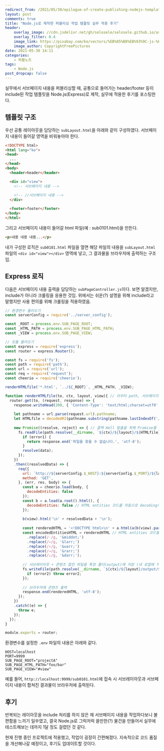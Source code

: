 ```yaml
---
redirect_from: /2021/05/30/epilogue-of-create-publishing-nodejs-template/
layout: post
comments: true
title: "Node.js로 제작한 퍼블리싱 작업 템플릿 실무 적용 후기"
header:
    overlay_image: //cdn.jsdelivr.net/gh/selosele/selosele.github.io/assets/images/thumb/nodejs_thumb01.jpg
    overlay_filter: 0.4
    image_link: https://pixabay.com/ko/vectors/%EB%85%B8%EB%93%9C-js-%EB%A1%9C%EA%B3%A0-nodejs-736399/
    image_author: CopyrightFreePictures
date: 2021-05-30 14:11
categories:
    - 퍼블노트
tags:
    - Node.js
post_dropcap: false
---
```


실무에서 서브페이지 내용을 퍼블리싱할 때, 공통으로 들어가는 header/footer 등이 include된 작업 템플릿을 Node.js(Express)로 제작, 실무에 적용한 후기를 포스팅한다.

## 템플릿 구조

우선 공통 레이아웃을 담당하는 ```subLayout.html```을 아래와 같이 구성하였다. 서브페이지 내용이 들어갈 영역을 비워놓아야 한다.

```html
<!DOCTYPE html>
<html lang="ko">
<head>
  ...
</head>
<body>
  <header>header</header>

  <div id="view">
    <!-- 서브페이지 내용 -->
    
    <!-- //서브페이지 내용 -->
  </div>

  <footer>footer</footer>
</body>
</html>
```

그리고 서브페이지 내용이 들어갈 html 파일(예 : sub0101.html)을 만든다.

```html
<p>내용 내용 내용...</p>
```

내가 구성한 로직은 ```sub0101.html``` 파일을 열면 해당 파일의 내용을 ```subLayout.html``` 파일의 ```<div id="view"></div>``` 영역에 넣고, 그 결과물을 브라우저에 출력하는 구조임.

## Express 로직

다음은 서브페이지 내용 출력을 담당하는 ```subPageController.js```이다. 보면 알겠지만, include가 아니라 크롤링을 응용한 것임. 위에서는 쉬운(?) 설명을 위해 include라고 말했지만 사용 편의를 위해 크롤링을 적용하였음.

```javascript
// 환경변수 불러오기
const serverConfig = require('../server_config');

const _ROOT = process.env.SUB_PAGE_ROOT;
const _HTML_PATH = process.env.SUB_PAGE_HTML_PATH;
const _VIEW = process.env.SUB_PAGE_VIEW;

// 모듈 불러오기
const express = require('express');
const router = express.Router();

const fs = require('fs');
const path = require('path');
const url = require('url');
const req = require('request');
const cheerio = require('cheerio');

renderHTMLfile('*.html', `../${_ROOT}`, _HTML_PATH, _VIEW);

function renderHTMLfile(to, ctx, layout, view){ // 라우터 path, 서브페이지 ROOT 경로, 서브레이아웃 HTML 경로, 서브페이지 VIEW container
  router.get(to, (request, response) => {
    response.writeHead(200, { 'Content-Type': 'text/html;charset=utf8' });
  
    let pathname = url.parse(request.url).pathname;
    let HTMLfile = decodeURI(pathname.substring(pathname.lastIndexOf('/')).replace('/', '')); // 현재 열고 있는 HTML 파일명을 가져온다.
  
    new Promise((resolve, reject) => { // 콜백 Hell 탈출을 위해 Promise를 학습, 적용해봤다. 근데 Promise Hell도 가독성 문제가 있다. 다음에는 async/await를 적용해봐야겠음.
      fs.readFile(path.resolve(__dirname, `${ctx}/${layout}/${HTMLfile}`), 'utf8', (error1, data) => {
        if (error1) {
          return response.end('파일을 찾을 수 없습니다.', 'utf-8');
        }
        resolve(data);
      });
    })
    .then((resolvedData) => {
      req({
        url: `http://${serverConfig.$_HOST}:${serverConfig.$_PORT}/${layout}/subLayout.html`,
        method: 'GET',
      }, (err, res, body) => {
        const a = cheerio.load(body, {
          decodeEntities: false
        });
        const b = a.load(a.root().html(), {
          decodeEntities: false // HTML entities 코드를 자동으로 decoding하지 않도록 설정
        });
        
        b(view).html('\n' + resolvedData + '\n');
  
        const renderedHTML = '<!DOCTYPE html>\n' + a.html(a(b(view).parents('html')));
        const encodedEntitiesHTML = renderedHTML // HTML entities 코드를 이스케이핑해준다. 꺾쇠(< >)는 <div> 이런 태그에 들어가는 것까지 이스케이핑되므로 제외
          .replace(/·/g, '&middot;')
          .replace(/←/g, '&larr;')
          .replace(/↑/g, '&uarr;')
          .replace(/→/g, '&rarr;')
          .replace(/↓/g, '&darr;');
  
        // 서브레이아웃 + 콘텐츠 합친 파일을 특정 폴더(output)에 저장 (내 로컬에 저장된 합쳐진 파일을 공유폴더에 수동으로 옮겨 팀원들과 공유)
        fs.writeFile(path.resolve(__dirname, `${ctx}/${layout}/output/${HTMLfile}`), encodedEntitiesHTML, 'utf8', (error2) => {
          if (error2) throw error2;
        });
          
        // 브라우저에 콘텐츠 출력
        response.end(renderedHTML, 'utf-8');
      });
    })
    .catch((e) => {
      throw e;
    });
  });
}

module.exports = router;
```

환경변수를 설정한 ```.env``` 파일의 내용은 아래와 같다.

```
HOST=localhost
PORT=9999
SUB_PAGE_ROOT="projectA"
SUB_PAGE_HTML_PATH="foo/bar"
SUB_PAGE_VIEW="#view"
```

예를 들어, ```http://localhost:9999/sub0101.html```에 접속 시 서브레이아웃과 서브페이지 내용이 합쳐진 결과물이 브라우저에 출력된다.

## 후기

반복되는 레이아웃을 include 처리를 하지 않은 채 서브페이지 내용을 작업하다보니 불편함을 느끼기 일쑤였고, 결국 Node.js로 그럭저럭 쓸만한(?) 물건을 만들어서 실무에 테스트해보는 데까지 1달 정도 걸렸던 것 같다.

현재 진행 중인 프로젝트에 적용했고, 작업이 굉장히 간편해졌다. 지속적으로 코드 품질을 개선해나갈 예정이고, 후기도 업데이트할 것이다.
